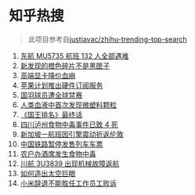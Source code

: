 # 知乎热搜

> 此项目参考自[justjavac/zhihu-trending-top-search](https://github.com/justjavac/zhihu-trending-top-search/blob/main/utils.ts)

<!-- BEGIN -->
  <!-- 最后更新时间:Sun Mar 27 2022 05:11:03 GMT+0000 (Coordinated Universal Time) -->
  1. [东航 MU5735 航班 132 人全部遇难](https://www.zhihu.com/search?q=东航)
1. [新发现的橙色碎片不是黑匣子](https://www.zhihu.com/search?q=黑匣子)
1. [高端显卡降价血崩](https://www.zhihu.com/search?q=显卡降价)
1. [苹果计划推出硬件订阅服务](https://www.zhihu.com/search?q=苹果硬件订阅)
1. [国羽球员遭全球禁赛](https://www.zhihu.com/search?q=国羽球员禁赛)
1. [人类血液中首次发现微塑料颗粒](https://www.zhihu.com/search?q=微塑料)
1. [《国王排名》最终话](https://www.zhihu.com/search?q=国王排名)
1. [四川泸州食物中毒事件已致 4 死](https://www.zhihu.com/search?q=泸州食物中毒事件)
1. [新加坡一航班因引擎震动折返伦敦](https://www.zhihu.com/search?q=新加坡航班)
1. [中国铁路暂停发售列车车票](https://www.zhihu.com/search?q=暂停发售车票)
1. [农户办酒席发生食物中毒](https://www.zhihu.com/search?q=办酒席食物中毒)
1. [川航 3U3839 出现机械故障返航](https://www.zhihu.com/search?q=四川航空)
1. [如何造出太空巨眼](https://www.zhihu.com/search?q=未来中国)
1. [小米辞退不能胜任工作员工败诉](https://www.zhihu.com/search?q=小米辞退员工)
  <!-- END -->